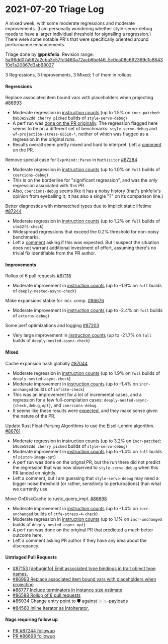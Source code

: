 # 2021-07-20 Triage Log

A mixed week, with some moderate regressions and moderate improvements. (I am personally wondering whether style-servo-debug needs to have a larger individual threshold for signalling a regression.) There were some notable PR's that were specifically oriented around performance enhancements.

Triage done by **@pnkfelix**.
Revision range: [5aff6dd07a562a2cba3c57fc3460a72acb6bef46..5c0ca08c662399c1c864310d1a20867d3ab68027](https://perf.rust-lang.org/?start=5aff6dd07a562a2cba3c57fc3460a72acb6bef46&end=5c0ca08c662399c1c864310d1a20867d3ab68027&absolute=false&stat=instructions%3Au)

3 Regressions, 3 Improvements, 3 Mixed; 1 of them in rollups

#### Regressions

Replace associated item bound vars with placeholders when projecting [#86993](https://github.com/rust-lang/rust/issues/86993)
- Moderate regression in [instruction counts](https://perf.rust-lang.org/compare.html?start=b1f8e27b74c541d3d555149c8efa4bfe9385cd56&end=27e42058811e448b1a7dd8630d86ab247fbfcb9b&stat=instructions:u) (up to 1.5% on `incr-patched: b9b3e592dd cherry picked` builds of `style-servo-debug`)
- A perf run was [done on the PR originally](https://perf.rust-lang.org/compare.html?start=fdfe819580062a441024d713b49340cd3f7d7efc&end=7baa78ec683fd14db4d4c1869dbef5cbbc5b774d). The regression flagged here seems to be on a different set of benchmarks: `style-servo-debug` and `wf-projection-stress-65510-*`, neither of which was flagged as a regression in the original runs.
- Results overall seem pretty mixed and hard to interpret. Left a [comment](https://github.com/rust-lang/rust/pull/86993#issuecomment-883624762) on the PR.

Remove special case for `ExprKind::Paren` in `MutVisitor` [#87284](https://github.com/rust-lang/rust/issues/87284)
- Moderate regression in [instruction counts](https://perf.rust-lang.org/compare.html?start=014026d1a7ca991f82f12efa95ef4dffb29dc8af&end=6535449a002264ee08dec8e741f1aadd97428fae&stat=instructions:u) (up to 1.0% on `full` builds of `coercions-debug`)
- This is on the borderline for "significant regression", and was the *only* regression associated with this PR.
- Also, `coercions-debug` seems like it has a noisy history (that's pnkfelix's opinion from eyeballing it; it has also a single "?" on its comparison line.)

Better diagnostics with mismatched types due to implicit static lifetime [#87244](https://github.com/rust-lang/rust/issues/87244)
- Moderate regression in [instruction counts](https://perf.rust-lang.org/compare.html?start=718d53b0cb7dde93499cb92950d60b412f5a3d05&end=da7d405357600a76f2b93b8aa41fe5ee5da7885d&stat=instructions:u) (up to 1.2% on `full` builds of `stm32f4-check`)
- Widespread regressions that exceed the 0.2% threshold for non-noisy benchmarks.
- Left a [comment](https://github.com/rust-lang/rust/pull/87244#issuecomment-883635813) asking if this was expected. But I suspect the situation does not warrant additional investment of effort, assuming there's no trivial fix identifiable from the PR author.

#### Improvements

Rollup of 6 pull requests [#87118](https://github.com/rust-lang/rust/issues/87118)
- Moderate improvement in [instruction counts](https://perf.rust-lang.org/compare.html?start=a08f25a7ef2800af5525762e981c24d96c14febe&end=ee5ed4a88d6a869cdb152829ed697d6459650db3&stat=instructions:u) (up to -1.9% on `full` builds of `deeply-nested-async-check`)


Make expansions stable for incr. comp. [#86676](https://github.com/rust-lang/rust/issues/86676)
- Moderate improvement in [instruction counts](https://perf.rust-lang.org/compare.html?start=c78ebb7bdcfc924a20fd069891ffe1364d6814e7&end=68511b574ffe019a5cb3e9fa92605f80d39167bc&stat=instructions:u) (up to -2.4% on `full` builds of `externs-debug`)


Some perf optimizations and logging [#87203](https://github.com/rust-lang/rust/issues/87203)
- Very large improvement in [instruction counts](https://perf.rust-lang.org/compare.html?start=68511b574ffe019a5cb3e9fa92605f80d39167bc&end=c7331d65bdbab1187f5a9b8f5b918248678ebdb9&stat=instructions:u) (up to -21.7% on `full` builds of `deeply-nested-async-check`)


#### Mixed

Cache expansion hash globally [#87044](https://github.com/rust-lang/rust/issues/87044)
- Moderate regression in [instruction counts](https://perf.rust-lang.org/compare.html?start=3e1c75c6e25a4db968066bd2ef2dabc7c504d7ca&end=c7d6bcc788ef6b2293d2d5166a9b0339d5d03b0a&stat=instructions:u) (up to 1.9% on `full` builds of `deeply-nested-async-check`)
- Moderate improvement in [instruction counts](https://perf.rust-lang.org/compare.html?start=3e1c75c6e25a4db968066bd2ef2dabc7c504d7ca&end=c7d6bcc788ef6b2293d2d5166a9b0339d5d03b0a&stat=instructions:u) (up to -1.4% on `incr-unchanged` builds of `inflate-check`)
- This was an improvement for a lot of incremental cases, and a regression for a few full-compilation cases: `deeply-nested-async-{check,debug,opt}`, and `coercions-debug`.
- It seems like these results were [expected](https://github.com/rust-lang/rust/pull/87044#issuecomment-879407381), and they make sense given the nature of the PR.

Update Rust Float-Parsing Algorithms to use the Eisel-Lemire algorithm. [#86761](https://github.com/rust-lang/rust/issues/86761)
- Moderate regression in [instruction counts](https://perf.rust-lang.org/compare.html?start=64d171b8a419eb6cb872ab579398eff8a741bbc6&end=f502bd3abd12111bbfae0974db018c165a977c0e&stat=instructions:u) (up to 3.2% on `incr-patched: b9b3e592dd cherry picked` builds of `style-servo-debug`)
- Moderate improvement in [instruction counts](https://perf.rust-lang.org/compare.html?start=64d171b8a419eb6cb872ab579398eff8a741bbc6&end=f502bd3abd12111bbfae0974db018c165a977c0e&stat=instructions:u) (up to -1.4% on `full` builds of `piston-image-opt`)
- A perf run was done on the orignal PR, but the run there did not predict the regression that was now observed to `style-servo-debug` when this PR landed on nightly.
- Left a comment, but I am guessing that `style-servo-debug` may need a bigger noise threshold (or rather, sensitivity to perturbations) than what we currently use.

Move OnDiskCache to rustc_query_impl. [#86698](https://github.com/rust-lang/rust/issues/86698)
- Moderate improvement in [instruction counts](https://perf.rust-lang.org/compare.html?start=5a8a44196b3cf099f8c9b0156bd902eaec0b4e5f&end=18073052d8c3544ccb73effd289ed3acda0d66c0&stat=instructions:u) (up to -1.4% on `incr-unchanged` builds of `ctfe-stress-4-check`)
- Moderate regression in [instruction counts](https://perf.rust-lang.org/compare.html?start=5a8a44196b3cf099f8c9b0156bd902eaec0b4e5f&end=18073052d8c3544ccb73effd289ed3acda0d66c0&stat=instructions:u) (up to 1.1% on `incr-unchanged` builds of `deeply-nested-async-opt`)
- A perf run was done on the original PR that predicted a much better outcome here.
- Left a comment asking PR author if they have any idea about the discrepancy.

#### Untriaged Pull Requests

- [#87153 \[debuginfo\] Emit associated type bindings in trait object type names.](https://github.com/rust-lang/rust/pull/87153)
- [#86993 Replace associated item bound vars with placeholders when projecting](https://github.com/rust-lang/rust/pull/86993)
- [#86777 Include terminators in instance size estimate](https://github.com/rust-lang/rust/pull/86777)
- [#86588 Rollup of 8 pull requests](https://github.com/rust-lang/rust/pull/86588)
- [#86034 Change entry point to 🛡️ against 💥 💥-payloads](https://github.com/rust-lang/rust/pull/86034)
- [#84560 Inline Iterator as IntoIterator.](https://github.com/rust-lang/rust/pull/84560)

#### Nags requiring follow up

* [PR #87244 followup](https://github.com/rust-lang/rust/pull/87244#issuecomment-883635813)
* [PR #86698 followup](https://github.com/rust-lang/rust/pull/86698#issuecomment-883647259)
